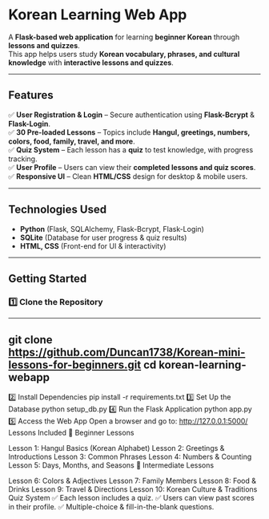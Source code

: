 #  Korean Learning Web App 

A **Flask-based web application** for learning **beginner Korean** through **lessons and quizzes**.  
This app helps users study **Korean vocabulary, phrases, and cultural knowledge** with **interactive lessons and quizzes**.

---

##  Features
✅ **User Registration & Login** – Secure authentication using **Flask-Bcrypt** & **Flask-Login**.  
✅ **30 Pre-loaded Lessons** – Topics include **Hangul, greetings, numbers, colors, food, family, travel, and more**.  
✅ **Quiz System** – Each lesson has a **quiz** to test knowledge, with progress tracking.  
✅ **User Profile** – Users can view their **completed lessons and quiz scores**.  
✅ **Responsive UI** – Clean **HTML/CSS** design for desktop & mobile users.  

---

## Technologies Used
- **Python** (Flask, SQLAlchemy, Flask-Bcrypt, Flask-Login)
- **SQLite** (Database for user progress & quiz results)
- **HTML, CSS** (Front-end for UI & interactivity)

---

## Getting Started

### 1️⃣ Clone the Repository
---
git clone https://github.com/Duncan1738/Korean-mini-lessons-for-beginners.git
cd korean-learning-webapp
---
2️⃣ Install Dependencies
pip install -r requirements.txt
3️⃣ Set Up the Database
python setup_db.py
4️⃣ Run the Flask Application
python app.py
5️⃣ Access the Web App
Open a browser and go to:
http://127.0.0.1:5000/
 Lessons Included
📌 Beginner Lessons

Lesson 1: Hangul Basics (Korean Alphabet)
Lesson 2: Greetings & Introductions
Lesson 3: Common Phrases
Lesson 4: Numbers & Counting
Lesson 5: Days, Months, and Seasons
📌 Intermediate Lessons

Lesson 6: Colors & Adjectives
Lesson 7: Family Members
Lesson 8: Food & Drinks
Lesson 9: Travel & Directions
Lesson 10: Korean Culture & Traditions
Quiz System
✅ Each lesson includes a quiz.
✅ Users can view past scores in their profile.
✅ Multiple-choice & fill-in-the-blank questions.
